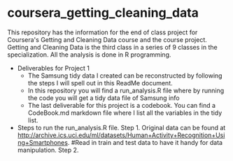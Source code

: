 coursera_getting_cleaning_data
==============================

This repository has the information for the end of class project for Coursera's Getting and Cleaning Data course and the course project.  Getting and Cleaning Data is the third class in a series of 9 classes in the specialization.  All the analysis is done in R programming.

* Deliverables for Project 1
  * The Samsung tidy data I created can be reconstructed by following the steps I will spell out in this ReadMe document.
  * In this repository you will find a run_analysis.R file where by running the code you will get a tidy data file of Samsung info
  * The last deliverable for this project is a codebook.  You can find a CodeBook.md markdown file where I list all the variables in the tidy list.
* Steps to run the run_analysis.R file. 
  Step 1. Original data can be found at http://archive.ics.uci.edu/ml/datasets/Human+Activity+Recognition+Using+Smartphones.  #Read in train and test data to have it handy for data manipulation.
  Step 2. 
